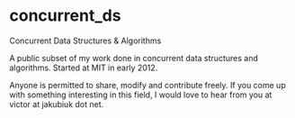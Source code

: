 concurrent_ds
=============

Concurrent Data Structures &amp; Algorithms

A public subset of my work done in concurrent data structures and algorithms. Started at MIT in early 2012.

Anyone is permitted to share, modify and contribute freely. If you come up with something interesting in this field, I would love to hear from you at victor at jakubiuk dot net.



